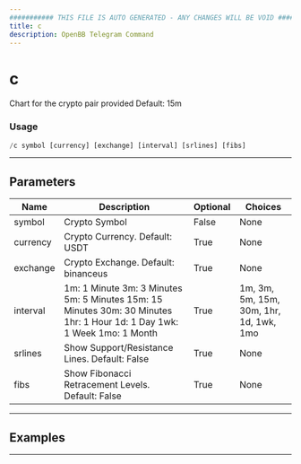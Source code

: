 ```yaml
---
########### THIS FILE IS AUTO GENERATED - ANY CHANGES WILL BE VOID ###########
title: c
description: OpenBB Telegram Command
---
```


# c

Chart for the crypto pair provided Default: 15m

### Usage

```python wordwrap
/c symbol [currency] [exchange] [interval] [srlines] [fibs]
```

---

## Parameters

| Name | Description | Optional | Choices |
| ---- | ----------- | -------- | ------- |
| symbol | Crypto Symbol | False | None |
| currency | Crypto Currency. Default: USDT | True | None |
| exchange | Crypto Exchange. Default: binanceus | True | None |
| interval | 1m: 1 Minute 3m: 3 Minutes 5m: 5 Minutes 15m: 15 Minutes 30m: 30 Minutes 1hr: 1 Hour 1d: 1 Day 1wk: 1 Week 1mo: 1 Month | True | 1m, 3m, 5m, 15m, 30m, 1hr, 1d, 1wk, 1mo |
| srlines | Show Support/Resistance Lines. Default: False | True | None |
| fibs | Show Fibonacci Retracement Levels. Default: False | True | None |


---

## Examples


---
